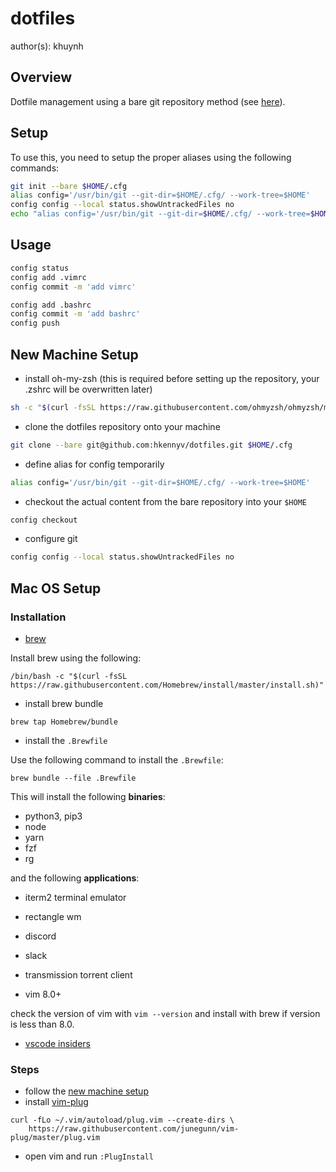 # dotfiles
author(s): khuynh

## Overview
Dotfile management using a bare git repository method (see
[here](https://www.atlassian.com/git/tutorials/dotfiles)).

## Setup
To use this, you need to setup the proper aliases using the following commands:

```bash
git init --bare $HOME/.cfg
alias config='/usr/bin/git --git-dir=$HOME/.cfg/ --work-tree=$HOME'
config config --local status.showUntrackedFiles no
echo "alias config='/usr/bin/git --git-dir=$HOME/.cfg/ --work-tree=$HOME'" >> $HOME/.zshrc
```

## Usage

```bash
config status
config add .vimrc
config commit -m 'add vimrc'

config add .bashrc
config commit -m 'add bashrc'
config push
```

## New Machine Setup

* install oh-my-zsh (this is required before setting up the repository, your
  .zshrc will be overwritten later)

```bash
sh -c "$(curl -fsSL https://raw.githubusercontent.com/ohmyzsh/ohmyzsh/master/tools/install.sh)"
```

* clone the dotfiles repository onto your machine

```bash
git clone --bare git@github.com:hkennyv/dotfiles.git $HOME/.cfg
```

* define alias for config temporarily

```bash
alias config='/usr/bin/git --git-dir=$HOME/.cfg/ --work-tree=$HOME'
```

* checkout the actual content from the bare repository into your `$HOME`

```bash
config checkout
```

* configure git

```bash
config config --local status.showUntrackedFiles no
```

## Mac OS Setup

### Installation

* [brew](https://brew.sh/)

Install brew using the following:

```
/bin/bash -c "$(curl -fsSL https://raw.githubusercontent.com/Homebrew/install/master/install.sh)"
```

* install brew bundle

```
brew tap Homebrew/bundle
```

* install the `.Brewfile`

Use the following command to install the `.Brewfile`:

```
brew bundle --file .Brewfile
```

This will install the following **binaries**:

* python3, pip3
* node
* yarn
* fzf
* rg

and the following **applications**:

* iterm2 terminal emulator
* rectangle wm
* discord
* slack
* transmission torrent client

* vim 8.0+

check the version of vim with `vim --version` and install with brew if version
is less than 8.0.

* [vscode insiders](https://code.visualstudio.com/insiders/)


### Steps

* follow the [new machine setup](#new-machine-setup)
* install [vim-plug](https://github.com/junegunn/vim-plug)

```
curl -fLo ~/.vim/autoload/plug.vim --create-dirs \
    https://raw.githubusercontent.com/junegunn/vim-plug/master/plug.vim
```

* open vim and run `:PlugInstall`
